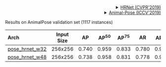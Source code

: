 <!-- [ALGORITHM] -->

<details>
<summary align="right"><a href="http://openaccess.thecvf.com/content_CVPR_2019/html/Sun_Deep_High-Resolution_Representation_Learning_for_Human_Pose_Estimation_CVPR_2019_paper.html">HRNet (CVPR'2019)</a></summary>

```bibtex
@inproceedings{sun2019deep,
  title={Deep high-resolution representation learning for human pose estimation},
  author={Sun, Ke and Xiao, Bin and Liu, Dong and Wang, Jingdong},
  booktitle={Proceedings of the IEEE conference on computer vision and pattern recognition},
  pages={5693--5703},
  year={2019}
}
```

</details>

<!-- [DATASET] -->

<details>
<summary align="right"><a href="http://openaccess.thecvf.com/content_ICCV_2019/html/Cao_Cross-Domain_Adaptation_for_Animal_Pose_Estimation_ICCV_2019_paper.html">Animal-Pose (ICCV'2019)</a></summary>

```bibtex
@InProceedings{Cao_2019_ICCV,
    author = {Cao, Jinkun and Tang, Hongyang and Fang, Hao-Shu and Shen, Xiaoyong and Lu, Cewu and Tai, Yu-Wing},
    title = {Cross-Domain Adaptation for Animal Pose Estimation},
    booktitle = {The IEEE International Conference on Computer Vision (ICCV)},
    month = {October},
    year = {2019}
}
```

</details>

Results on AnimalPose validation set (1117 instances)

| Arch                                          | Input Size |  AP   | AP<sup>50</sup> | AP<sup>75</sup> |  AR   | AR<sup>50</sup> |                     ckpt                      |                      log                      |
| :-------------------------------------------- | :--------: | :---: | :-------------: | :-------------: | :---: | :-------------: | :-------------------------------------------: | :-------------------------------------------: |
| [pose_hrnet_w32](/configs/animal_2d_keypoint/topdown_heatmap/animalpose/td-hm_hrnet-w32_8xb64-210e_animalpose-256x256.py) |  256x256   | 0.740 |      0.959      |      0.833      | 0.780 |      0.965      | [ckpt](https://download.openmmlab.com/mmpose/animal/hrnet/hrnet_w32_animalpose_256x256-1aa7f075_20210426.pth) | [log](https://download.openmmlab.com/mmpose/animal/hrnet/hrnet_w32_animalpose_256x256_20210426.log.json) |
| [pose_hrnet_w48](/configs/animal_2d_keypoint/topdown_heatmap/animalpose/td-hm_hrnet-w48_8xb64-210e_animalpose-256x256.py) |  256x256   | 0.738 |      0.958      |      0.831      | 0.778 |      0.962      | [ckpt](https://download.openmmlab.com/mmpose/animal/hrnet/hrnet_w48_animalpose_256x256-34644726_20210426.pth) | [log](https://download.openmmlab.com/mmpose/animal/hrnet/hrnet_w48_animalpose_256x256_20210426.log.json) |
